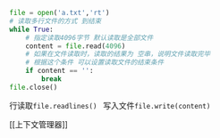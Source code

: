 
```python
file = open('a.txt','rt')  
# 读取多行文件的方式 到结束 
while True:  
    # 指定读取4096字节 默认读取是全部文件  
    content = file.read(4096)  
    # 如果在文件读取时，读取的结果为 空串，说明文件读取完毕  
    # 根据这个条件 可以设置读取文件的结束条件  
    if content == '':  
        break
file.close()
```
行读取`file.readlines() `
写入文件`file.write(content)`

[[上下文管理器]]